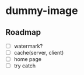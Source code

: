 # dummy-image

## Roadmap

- [ ] watermark?
- [ ] cache(server, client)
- [ ] home page
- [ ] try catch
